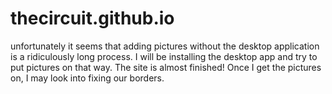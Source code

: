 # thecircuit.github.io

unfortunately it seems that adding pictures without the desktop application is a ridiculously long process. 
I will be installing the desktop app and try to put pictures on that way. The site is almost finished!
Once I get the pictures on, I may look into fixing our borders. 
